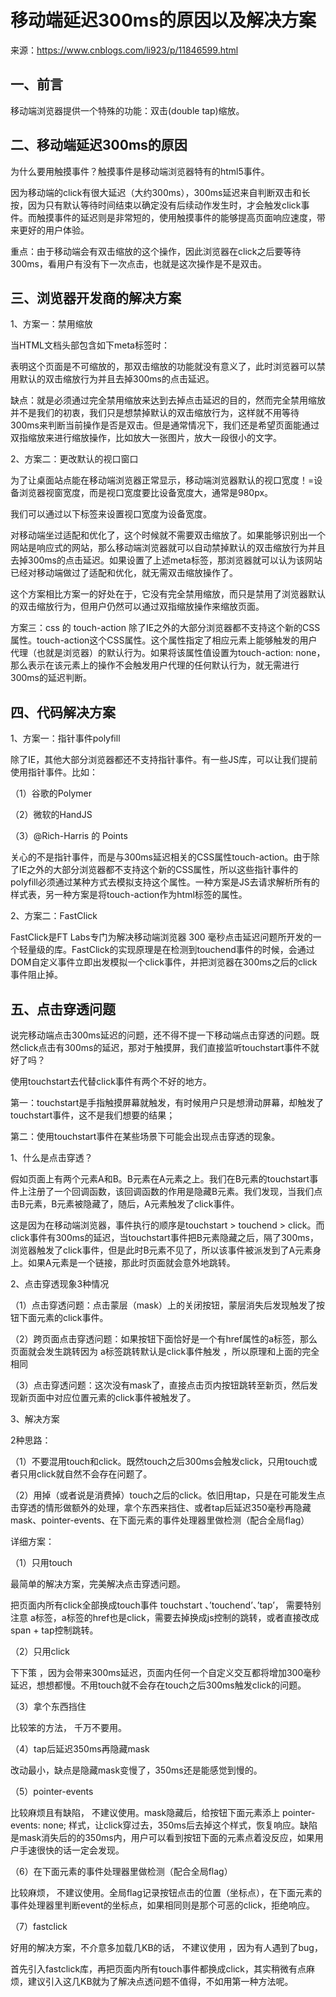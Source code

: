 # 移动端延迟300ms的原因以及解决方案

来源：https://www.cnblogs.com/li923/p/11846599.html

## 一、前言

移动端浏览器提供一个特殊的功能：双击(double tap)缩放。

 

## 二、移动端延迟300ms的原因

为什么要用触摸事件？触摸事件是移动端浏览器特有的html5事件。

因为移动端的click有很大延迟（大约300ms），300ms延迟来自判断双击和长按，因为只有默认等待时间结束以确定没有后续动作发生时，才会触发click事件。而触摸事件的延迟则是非常短的，使用触摸事件的能够提高页面响应速度，带来更好的用户体验。

重点：由于移动端会有双击缩放的这个操作，因此浏览器在click之后要等待300ms，看用户有没有下一次点击，也就是这次操作是不是双击。

 

## 三、浏览器开发商的解决方案

1、方案一：禁用缩放

当HTML文档头部包含如下meta标签时：

<meta name="viewport" content="user-scalable=no">
<meta name="viewport" content="initial-scale=1,maximum-scale=1">
表明这个页面是不可缩放的，那双击缩放的功能就没有意义了，此时浏览器可以禁用默认的双击缩放行为并且去掉300ms的点击延迟。

缺点：就是必须通过完全禁用缩放来达到去掉点击延迟的目的，然而完全禁用缩放并不是我们的初衷，我们只是想禁掉默认的双击缩放行为，这样就不用等待300ms来判断当前操作是否是双击。但是通常情况下，我们还是希望页面能通过双指缩放来进行缩放操作，比如放大一张图片，放大一段很小的文字。

 

2、方案二：更改默认的视口窗口

为了让桌面站点能在移动端浏览器正常显示，移动端浏览器默认的视口宽度！=设备浏览器视窗宽度，而是视口宽度要比设备宽度大，通常是980px。

我们可以通过以下标签来设置视口宽度为设备宽度。

<meta name="viewport" content="width=device-width">
 
对移动端坐过适配和优化了，这个时候就不需要双击缩放了。如果能够识别出一个网站是响应式的网站，那么移动端浏览器就可以自动禁掉默认的双击缩放行为并且去掉300ms的点击延迟。如果设置了上述meta标签，那浏览器就可以认为该网站已经对移动端做过了适配和优化，就无需双击缩放操作了。

这个方案相比方案一的好处在于，它没有完全禁用缩放，而只是禁用了浏览器默认的双击缩放行为，但用户仍然可以通过双指缩放操作来缩放页面。

 

方案三：css 的 touch-action
除了IE之外的大部分浏览器都不支持这个新的CSS属性。touch-action这个CSS属性。这个属性指定了相应元素上能够触发的用户代理（也就是浏览器）的默认行为。如果将该属性值设置为touch-action: none，那么表示在该元素上的操作不会触发用户代理的任何默认行为，就无需进行300ms的延迟判断。

 

## 四、代码解决方案

1、方案一：指针事件polyfill

除了IE，其他大部分浏览器都还不支持指针事件。有一些JS库，可以让我们提前使用指针事件。比如：

（1）谷歌的Polymer

（2）微软的HandJS

（3）@Rich-Harris 的 Points

关心的不是指针事件，而是与300ms延迟相关的CSS属性touch-action。由于除了IE之外的大部分浏览器都不支持这个新的CSS属性，所以这些指针事件的polyfill必须通过某种方式去模拟支持这个属性。一种方案是JS去请求解析所有的样式表，另一种方案是将touch-action作为html标签的属性。

 

2、方案二：FastClick

FastClick是FT Labs专门为解决移动端浏览器 300 毫秒点击延迟问题所开发的一个轻量级的库。FastClick的实现原理是在检测到touchend事件的时候，会通过DOM自定义事件立即出发模拟一个click事件，并把浏览器在300ms之后的click事件阻止掉。

 

## 五、点击穿透问题

说完移动端点击300ms延迟的问题，还不得不提一下移动端点击穿透的问题。既然click点击有300ms的延迟，那对于触摸屏，我们直接监听touchstart事件不就好了吗？

使用touchstart去代替click事件有两个不好的地方。

第一：touchstart是手指触摸屏幕就触发，有时候用户只是想滑动屏幕，却触发了touchstart事件，这不是我们想要的结果；

第二：使用touchstart事件在某些场景下可能会出现点击穿透的现象。

1、什么是点击穿透？

假如页面上有两个元素A和B。B元素在A元素之上。我们在B元素的touchstart事件上注册了一个回调函数，该回调函数的作用是隐藏B元素。我们发现，当我们点击B元素，B元素被隐藏了，随后，A元素触发了click事件。

这是因为在移动端浏览器，事件执行的顺序是touchstart > touchend > click。而click事件有300ms的延迟，当touchstart事件把B元素隐藏之后，隔了300ms，浏览器触发了click事件，但是此时B元素不见了，所以该事件被派发到了A元素身上。如果A元素是一个链接，那此时页面就会意外地跳转。

 

2、点击穿透现象3种情况

（1）点击穿透问题：点击蒙层（mask）上的关闭按钮，蒙层消失后发现触发了按钮下面元素的click事件。

（2）跨页面点击穿透问题：如果按钮下面恰好是一个有href属性的a标签，那么页面就会发生跳转因为 a标签跳转默认是click事件触发 ，所以原理和上面的完全相同

（3）点击穿透问题：这次没有mask了，直接点击页内按钮跳转至新页，然后发现新页面中对应位置元素的click事件被触发了。

 

3、解决方案

2种思路：

（1）不要混用touch和click。既然touch之后300ms会触发click，只用touch或者只用click就自然不会存在问题了。

（2）用掉（或者说是消费掉）touch之后的click。依旧用tap，只是在可能发生点击穿透的情形做额外的处理，拿个东西来挡住、或者tap后延迟350毫秒再隐藏mask、pointer-events、在下面元素的事件处理器里做检测（配合全局flag）

详细方案：

（1）只用touch

最简单的解决方案，完美解决点击穿透问题。

把页面内所有click全部换成touch事件 touchstart 、’touchend’、’tap’， 需要特别注意 a标签，a标签的href也是click，需要去掉换成js控制的跳转，或者直接改成span + tap控制跳转。

（2）只用click

下下策 ，因为会带来300ms延迟，页面内任何一个自定义交互都将增加300毫秒延迟，想想都慢。不用touch就不会存在touch之后300ms触发click的问题。

（3）拿个东西挡住

比较笨的方法， 千万不要用。

（4）tap后延迟350ms再隐藏mask

改动最小，缺点是隐藏mask变慢了，350ms还是能感觉到慢的。

（5）pointer-events

比较麻烦且有缺陷， 不建议使用。mask隐藏后，给按钮下面元素添上 pointer-events: none; 样式，让click穿过去，350ms后去掉这个样式，恢复响应。缺陷是mask消失后的的350ms内，用户可以看到按钮下面的元素点着没反应，如果用户手速很快的话一定会发现。

（6）在下面元素的事件处理器里做检测（配合全局flag）

比较麻烦， 不建议使用。全局flag记录按钮点击的位置（坐标点），在下面元素的事件处理器里判断event的坐标点，如果相同则是那个可恶的click，拒绝响应。

（7）fastclick

好用的解决方案，不介意多加载几KB的话， 不建议使用 ，因为有人遇到了bug，

 

首先引入fastclick库，再把页面内所有touch事件都换成click，其实稍微有点麻烦，建议引入这几KB就为了解决点透问题不值得，不如用第一种方法呢。
